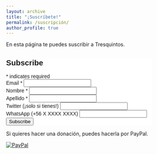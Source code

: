 ```yaml
---
layout: archive
title: "¡Suscríbete!"
permalink: /suscripción/
author_profile: true
---
```


En esta página te puedes suscribir a Tresquintos.

<!-- Begin Mailchimp Signup Form -->
<link href="//cdn-images.mailchimp.com/embedcode/classic-10_7.css" rel="stylesheet" type="text/css">
<style type="text/css">
	#mc_embed_signup{background:#fff; clear:left; font:14px Helvetica,Arial,sans-serif;  width:400px;}
	/* Add your own Mailchimp form style overrides in your site stylesheet or in this style block.
	   We recommend moving this block and the preceding CSS link to the HEAD of your HTML file. */
</style>
<div id="mc_embed_signup">
<form action="https://tresquintos.us15.list-manage.com/subscribe/post?u=3a6f5773bbbc78ea5a0003f67&amp;id=8c164eff0f" method="post" id="mc-embedded-subscribe-form" name="mc-embedded-subscribe-form" class="validate" target="_blank" novalidate>
    <div id="mc_embed_signup_scroll">
	<h2>Subscribe</h2>
<div class="indicates-required"><span class="asterisk">*</span> indicates required</div>
<div class="mc-field-group">
	<label for="mce-EMAIL">Email  <span class="asterisk">*</span>
</label>
	<input type="email" value="" name="EMAIL" class="required email" id="mce-EMAIL">
</div>
<div class="mc-field-group">
	<label for="mce-FNAME">Nombre  <span class="asterisk">*</span>
</label>
	<input type="text" value="" name="FNAME" class="required" id="mce-FNAME">
</div>
<div class="mc-field-group">
	<label for="mce-LNAME">Apellido  <span class="asterisk">*</span>
</label>
	<input type="text" value="" name="LNAME" class="required" id="mce-LNAME">
</div>
<div class="mc-field-group">
	<label for="mce-TWITTER">Twitter (¡solo si tienes!) </label>
	<input type="text" value="" name="TWITTER" class="" id="mce-TWITTER">
</div>
<div class="mc-field-group">
	<label for="mce-MMERGE4">WhatsApp (+56 X XXXX XXXX) </label>
	<input type="text" name="MMERGE4" class="" value="" id="mce-MMERGE4">
</div>
	<div id="mce-responses" class="clear">
		<div class="response" id="mce-error-response" style="display:none"></div>
		<div class="response" id="mce-success-response" style="display:none"></div>
	</div>    <!-- real people should not fill this in and expect good things - do not remove this or risk form bot signups-->
    <div style="position: absolute; left: -5000px;" aria-hidden="true"><input type="text" name="b_3a6f5773bbbc78ea5a0003f67_8c164eff0f" tabindex="-1" value=""></div>
    <div class="clear"><input type="submit" value="Subscribe" name="subscribe" id="mc-embedded-subscribe" class="button"></div>
    </div>
</form>
</div>
<script type='text/javascript' src='//s3.amazonaws.com/downloads.mailchimp.com/js/mc-validate.js'></script><script type='text/javascript'>(function($) {window.fnames = new Array(); window.ftypes = new Array();fnames[0]='EMAIL';ftypes[0]='email';fnames[1]='FNAME';ftypes[1]='text';fnames[2]='LNAME';ftypes[2]='text';fnames[3]='TWITTER';ftypes[3]='text';fnames[4]='MMERGE4';ftypes[4]='phone'; /*
 * Translated default messages for the $ validation plugin.
 * Locale: ES
 */
$.extend($.validator.messages, {
  required: "Este campo es obligatorio.",
  remote: "Por favor, rellena este campo.",
  email: "Por favor, escribe una dirección de correo válida",
  url: "Por favor, escribe una URL válida.",
  date: "Por favor, escribe una fecha válida.",
  dateISO: "Por favor, escribe una fecha (ISO) válida.",
  number: "Por favor, escribe un número entero válido.",
  digits: "Por favor, escribe sólo dígitos.",
  creditcard: "Por favor, escribe un número de tarjeta válido.",
  equalTo: "Por favor, escribe el mismo valor de nuevo.",
  accept: "Por favor, escribe un valor con una extensión aceptada.",
  maxlength: $.validator.format("Por favor, no escribas más de {0} caracteres."),
  minlength: $.validator.format("Por favor, no escribas menos de {0} caracteres."),
  rangelength: $.validator.format("Por favor, escribe un valor entre {0} y {1} caracteres."),
  range: $.validator.format("Por favor, escribe un valor entre {0} y {1}."),
  max: $.validator.format("Por favor, escribe un valor menor o igual a {0}."),
  min: $.validator.format("Por favor, escribe un valor mayor o igual a {0}.")
});}(jQuery));var $mcj = jQuery.noConflict(true);</script>
<!--End mc_embed_signup-->

Si quieres hacer una donación, puedes hacerla por PayPal.

[![PayPal](https://www.paypalobjects.com/webstatic/en_US/i/buttons/pp-acceptance-large.png)](https://www.paypal.me/tresquintos/)
